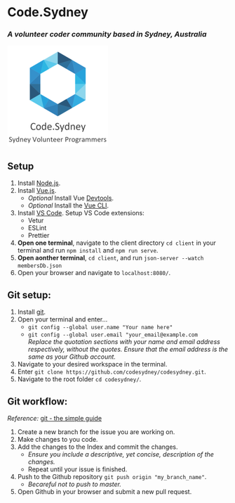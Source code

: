 # Code.Sydney
### *A volunteer coder community based in Sydney, Australia*
![Code.Sydney Logo](_docs/assets/codesydney_logo.png)

## Setup
1. Install [Node.js](https://nodejs.org/en/).
1. Install [Vue.js](https://vuejs.org/v2/guide/installation.html#NPM).
    - *Optional* Install Vue [Devtools](https://vuejs.org/v2/guide/installation.html#Vue-Devtools).
    - *Optional* Install the [Vue CLI](https://cli.vuejs.org/guide/installation.html).
1. Install [VS Code](https://code.visualstudio.com/download).
    Setup VS Code extensions:
    - Vetur
    - ESLint
    - Prettier
1. <b>Open one terminal</b>, navigate to the client directory `cd client` in your terminal and run `npm install` and  `npm run serve`.
1. <b>Open aonther terminal</b>, `cd client`, and run `json-server --watch membersDb.json`
1. Open your browser and navigate to `localhost:8080/`.

## Git setup:
1. Install [git](https://git-scm.com/downloads).
1. Open your terminal and enter...
    - `git config --global user.name "Your name here"`
    - `git config --global user.email "your_email@example.com`  
*Replace the quotation sections with your name and email address respectively, without the quotes.
Ensure that the email address is the same as your Github account.*
1. Navigate to your desired workspace in the terminal.
1. Enter `git clone https://github.com/codesydney/codesydney.git`.
1. Navigate to the root folder `cd codesydney/`.

## Git workflow:
*Reference:* [git - the simple guide](https://rogerdudler.github.io/git-guide/)

1. Create a new branch for the issue you are working on.
1. Make changes to you code.
1. Add the changes to the Index and commit the changes.
    - *Ensure you include a descriptive, yet concise, description of the changes.*
    - Repeat until your issue is finished.
1. Push to the Github repository `git push origin "my_branch_name"`.
    - *Becareful not to push to master.*
1. Open Github in your browser and submit a new pull request.
